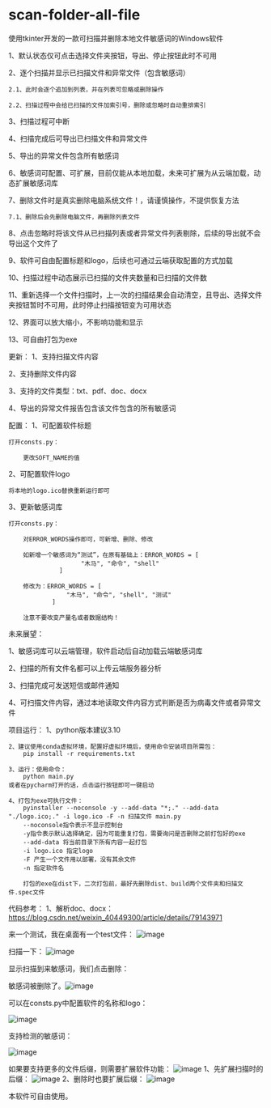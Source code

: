 # scan-folder-all-file
使用tkinter开发的一款可扫描并删除本地文件敏感词的Windows软件


1、默认状态仅可点击选择文件夹按钮，导出、停止按钮此时不可用

2、逐个扫描并显示已扫描文件和异常文件（包含敏感词）

	2.1、此时会逐个追加到列表，并在列表可忽略或删除操作
 
	2.2、扫描过程中会给已扫描的文件加索引号，删除或忽略时自动重排索引
 
3、扫描过程可中断

4、扫描完成后可导出已扫描文件和异常文件

5、导出的异常文件包含所有敏感词

6、敏感词可配置、可扩展，目前仅能从本地加载，未来可扩展为从云端加载，动态扩展敏感词库

7、删除文件时是真实删除电脑系统文件！，请谨慎操作，不提供恢复方法

	7.1、删除后会先删除电脑文件，再删除列表文件
 
8、点击忽略时将该文件从已扫描列表或者异常文件列表剔除，后续的导出就不会导出这个文件了

9、软件可自由配置标题和logo，后续也可通过云端获取配置的方式加载

10、扫描过程中动态展示已扫描的文件夹数量和已扫描的文件数

11、重新选择一个文件扫描时，上一次的扫描结果会自动清空，且导出、选择文件夹按钮暂时不可用，此时停止扫描按钮变为可用状态

12、界面可以放大缩小，不影响功能和显示

13、可自由打包为exe





更新：
1、支持扫描文件内容

2、支持删除文件内容

3、支持的文件类型：txt、pdf、doc、docx

4、导出的异常文件报告包含该文件包含的所有敏感词



配置：
1、可配置软件标题

	打开consts.py：
 
		更改SOFT_NAME的值
  
2、可配置软件logo

	将本地的logo.ico替换重新运行即可
 
3、更新敏感词库

	打开consts.py：
 
		对ERROR_WORDS操作即可，可新增、删除、修改
  
		如新增一个敏感词为“测试”，在原有基础上：ERROR_WORDS = [
						"木马", "命令", "shell"
				  ]
      
		修改为：ERROR_WORDS = [
					"木马", "命令", "shell", "测试"
				]
    
		注意不要改变产量名或者数据结构！
  


未来展望：

1、敏感词库可以云端管理，软件启动后自动加载云端敏感词库

2、扫描的所有文件名都可以上传云端服务器分析

3、扫描完成可发送短信或邮件通知

4、可扫描文件内容，通过本地读取文件内容方式判断是否为病毒文件或者异常文件




项目运行：
	1、python版本建议3.10
	
	2、建议使用conda虚拟环境，配置好虚拟环境后，使用命令安装项目所需包：
		pip install -r requirements.txt
	
	3、运行：使用命令：
		python main.py 
	或者在pycharm打开的话，点击运行按钮即可一键启动
	
	4、打包为exe可执行文件：
		pyinstaller --noconsole -y --add-data "*;." --add-data "./logo.ico;." -i logo.ico -F -n 扫描文件 main.py
		--noconsole指令表示不显示控制台
		-y指令表示默认选择确定，因为可能重复打包，需要询问是否删除之前打包好的exe
		--add-data 将当前目录下所有内容一起打包
		-i logo.ico 指定logo
		-F 产生一个文件用以部署，没有其余文件
		-n 指定软件名
		
		打包的exe在dist下，二次打包前，最好先删除dist、build两个文件夹和扫描文件.spec文件

代码参考：
    1、解析doc、docx：https://blog.csdn.net/weixin_40449300/article/details/79143971


来一个测试，我在桌面有一个test文件：
	![image](https://github.com/2424004764/scan-folder-all-file/assets/24261680/e8c0979e-5835-41e7-96c7-cd003798e78f)

扫描一下：
![image](https://github.com/2424004764/scan-folder-all-file/assets/24261680/30d729d2-bf12-456a-b68d-ce372e2c4e6e)

显示扫描到来敏感词，我们点击删除：

敏感词被删除了。![image](https://github.com/2424004764/scan-folder-all-file/assets/24261680/a3bc3164-a38a-417f-a32a-c13250494a49)

    

可以在consts.py中配置软件的名称和logo：

![image](https://github.com/2424004764/scan-folder-all-file/assets/24261680/90b53d18-f891-4543-aec2-72c261354c86)

支持检测的敏感词：

![image](https://github.com/2424004764/scan-folder-all-file/assets/24261680/545abe00-6ac1-4e3c-99f5-50fc2a9ac3b8)

如果要支持更多的文件后缀，则需要扩展软件功能：
![image](https://github.com/2424004764/scan-folder-all-file/assets/24261680/1874b8a4-e86a-482e-b4fd-824133c7f7ae)
1、先扩展扫描时的后缀：
![image](https://github.com/2424004764/scan-folder-all-file/assets/24261680/790e3466-38bd-4d9c-b44f-7363abe13591)
2、删除时也要扩展后缀：
![image](https://github.com/2424004764/scan-folder-all-file/assets/24261680/233c9897-ed4a-4b51-96b7-9fa58dcf15e0)


本软件可自由使用。
